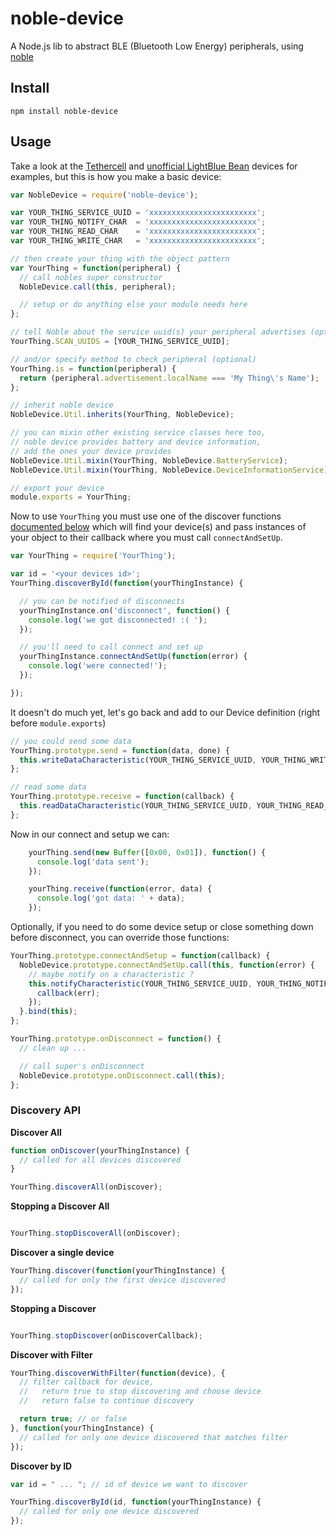noble-device
============

A Node.js lib to abstract BLE (Bluetooth Low Energy) peripherals, using [noble](https://github.com/sandeepmistry/noble)

## Install
```
npm install noble-device
```

## Usage

Take a look at the [Tethercell](https://github.com/sandeepmistry/node-tethercell/) and [unofficial LightBlue Bean](https://github.com/jacobrosenthal/ble-bean) devices for examples, but this is how you make a basic device:

```javascript
var NobleDevice = require('noble-device');

var YOUR_THING_SERVICE_UUID = 'xxxxxxxxxxxxxxxxxxxxxxxx';
var YOUR_THING_NOTIFY_CHAR  = 'xxxxxxxxxxxxxxxxxxxxxxxx';
var YOUR_THING_READ_CHAR    = 'xxxxxxxxxxxxxxxxxxxxxxxx';
var YOUR_THING_WRITE_CHAR   = 'xxxxxxxxxxxxxxxxxxxxxxxx';

// then create your thing with the object pattern
var YourThing = function(peripheral) {
  // call nobles super constructor
  NobleDevice.call(this, peripheral);

  // setup or do anything else your module needs here
};

// tell Noble about the service uuid(s) your peripheral advertises (optional)
YourThing.SCAN_UUIDS = [YOUR_THING_SERVICE_UUID];

// and/or specify method to check peripheral (optional)
YourThing.is = function(peripheral) {
  return (peripheral.advertisement.localName === 'My Thing\'s Name');
};

// inherit noble device
NobleDevice.Util.inherits(YourThing, NobleDevice);

// you can mixin other existing service classes here too,
// noble device provides battery and device information,
// add the ones your device provides
NobleDevice.Util.mixin(YourThing, NobleDevice.BatteryService);
NobleDevice.Util.mixin(YourThing, NobleDevice.DeviceInformationService);

// export your device
module.exports = YourThing;
```

Now to use `YourThing` you must use one of the discover functions [documented below](#discovery-api) which will find your device(s) and pass instances of your object to their callback where you must call `connectAndSetUp`.

```javascript
var YourThing = require('YourThing');

var id = '<your devices id>';
YourThing.discoverById(function(yourThingInstance) {

  // you can be notified of disconnects
  yourThingInstance.on('disconnect', function() {
    console.log('we got disconnected! :( ');
  });

  // you'll need to call connect and set up
  yourThingInstance.connectAndSetUp(function(error) {
    console.log('were connected!');
  });

});
```

It doesn't do much yet, let's go back and add to our Device definition (right before ``module.exports``)

```javascript
// you could send some data
YourThing.prototype.send = function(data, done) {
  this.writeDataCharacteristic(YOUR_THING_SERVICE_UUID, YOUR_THING_WRITE_CHAR, data, done);
};

// read some data
YourThing.prototype.receive = function(callback) {
  this.readDataCharacteristic(YOUR_THING_SERVICE_UUID, YOUR_THING_READ_CHAR, callback);
};
```


Now in our connect and setup we can:

```javascript
    yourThing.send(new Buffer([0x00, 0x01]), function() {
      console.log('data sent');
    });

    yourThing.receive(function(error, data) {
      console.log('got data: ' + data);
    });
```

Optionally, if you need to do some device setup or close something down before disconnect, you can override those functions:

```javascript
YourThing.prototype.connectAndSetup = function(callback) {
  NobleDevice.prototype.connectAndSetUp.call(this, function(error) {
    // maybe notify on a characteristic ?
    this.notifyCharacteristic(YOUR_THING_SERVICE_UUID, YOUR_THING_NOTIFY_CHAR, true, this._onRead.bind(this), function(err) {
      callback(err);
    });
  }.bind(this);
};

YourThing.prototype.onDisconnect = function() {
  // clean up ...

  // call super's onDisconnect
  NobleDevice.prototype.onDisconnect.call(this);
};
```


### Discovery API

__Discover All__

``` javascript
function onDiscover(yourThingInstance) {
  // called for all devices discovered
}

YourThing.discoverAll(onDiscover);
```

__Stopping a Discover All__

```javascript

YourThing.stopDiscoverAll(onDiscover);
```

__Discover a single device__

``` javascript
YourThing.discover(function(yourThingInstance) {
  // called for only the first device discovered
});
```

__Stopping a Discover__

```javascript

YourThing.stopDiscover(onDiscoverCallback);
```

__Discover with Filter__

``` javascript
YourThing.discoverWithFilter(function(device), {
  // filter callback for device,
  //   return true to stop discovering and choose device
  //   return false to continue discovery

  return true; // or false
}, function(yourThingInstance) {
  // called for only one device discovered that matches filter
});
```

__Discover by ID__

``` javascript
var id = " ... "; // id of device we want to discover

YourThing.discoverById(id, function(yourThingInstance) {
  // called for only one device discovered
});
```

